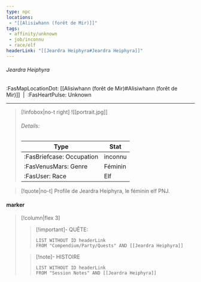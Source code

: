 ```yaml
---
type: npc
locations:
 - "[[Alisiwhann (forêt de Mir)]]"
tags:
 - affinity/unknown
 - job/inconnu
 - race/elf
headerLink: "[[Jeardra Heiphyra#Jeardra Heiphyra]]"
---
```

###### Jeardra Heiphyra
<span class="sub2">:FasMapLocationDot: [[Alisiwhann (forêt de Mir)#Alisiwhann (forêt de Mir)]]&nbsp;&nbsp;|&nbsp;&nbsp;:FasHeartPulse: Unknown </span>
___

> [!infobox|no-t right]
> ![[portrait.jpg]]
> ###### Details:
> | Type | Stat |
> | ---- | ---- |
> | :FasBriefcase: Occupation |  inconnu |
> | :FasVenusMars: Genre | Féminin |
> | :FasUser: Race | Elf |
<span class="clearfix"></span>

> [!quote|no-t]
>Profile de Jeardra Heiphyra, le féminin elf PNJ.
#### marker
> [!column|flex 3]
>> [!important]- QUÊTE:
>>```dataview
>>LIST WITHOUT ID headerLink
>>FROM "Compendium/Party/Quests" AND [[Jeardra Heiphyra]]
>
>>[!note]- HISTOIRE
>>```dataview
>>LIST WITHOUT ID headerLink
>>FROM "Session Notes" AND [[Jeardra Heiphyra]]
